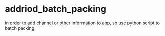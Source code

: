 # addriod_batch_packing
in order to add channel or other information to app, so use python script to batch packing.

